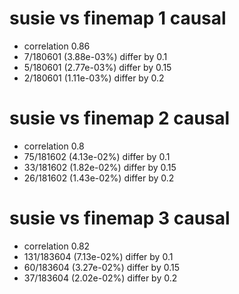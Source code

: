 # susie vs finemap  1 causal

- correlation 0.86
- 7/180601 (3.88e-03%) differ by 0.1
- 5/180601 (2.77e-03%) differ by 0.15
- 2/180601 (1.11e-03%) differ by 0.2


# susie vs finemap  2 causal

- correlation 0.8
- 75/181602 (4.13e-02%) differ by 0.1
- 33/181602 (1.82e-02%) differ by 0.15
- 26/181602 (1.43e-02%) differ by 0.2


# susie vs finemap  3 causal

- correlation 0.82
- 131/183604 (7.13e-02%) differ by 0.1
- 60/183604 (3.27e-02%) differ by 0.15
- 37/183604 (2.02e-02%) differ by 0.2


